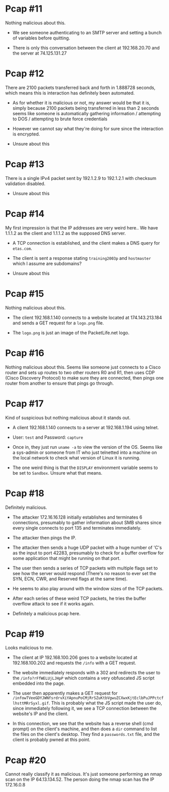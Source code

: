 # Pcap \#11

Nothing malicious about this.

* We see someone authenticating to an SMTP server and setting a bunch of variables before quitting.

* There is only this conversation between the client at 192.168.20.70 and the server at 74.125.131.27




# Pcap \#12

There are 2100 packets transferred back and forth in 1.888728 seconds, which means this is interaction has definitely been automated.

* As for whether it is malicious or not, my answer would be that it is, simply because 2100 packets being transferred in less than 2 seconds seems like someone is automatically gathering information / attempting to DOS / attempting to brute force credentials

* However we cannot say what they're doing for sure since the interaction is encrypted.

* Unsure about this




# Pcap \#13

There is a single IPv4 packet sent by 192.1.2.9 to 192.1.2.1 with checksum validation disabled.

* Unsure about this




# Pcap \#14

My first impression is that the IP addresses are very weird here.. We have 1.1.1.2 as the client and 1.1.1.2 as the supposed DNS server.

* A TCP connection is established, and the client makes a DNS query for `etas.com`.

* The client is sent a response stating `training2003p` and `hostmaster` which I assume are subdomains?

* Unsure about this




# Pcap \#15

Nothing malicious about this.

* The client 192.168.1.140 connects to a website located at 174.143.213.184 and sends a GET request for a `logo.png` file.

* The `logo.png` is just an image of the PacketLife.net logo.




# Pcap \#16

Nothing malicious about this. Seems like someone just connects to a Cisco router and sets up routes to two other routers R0 and R1, then uses CDP (Cisco Discovery Protocol) to make sure they are connected, then pings one router from another to ensure that pings go through.




# Pcap \#17

Kind of suspicious but nothing malicious about it stands out.

* A client 192.168.1.140 connects to a server at 192.168.1.194 using telnet.

* User: `test` and Password: `capture`

* Once in, they just run `uname -a` to view the version of the OS. Seems like a sys-admin or someone from IT who just telnetted into a machine on the local network to check what version of Linux it is running.

* The one weird thing is that the `DISPLAY` environment variable seems to be set to `Sandbox`. Unsure what that means.




# Pcap \#18

Definitely malicious.

* The attacker 172.16.16.128 initially establishes and terminates 6 connections, presumably to gather information about SMB shares since every single connects to port 135 and terminates immediately.

* The attacker then pings the IP.

* The attacker then sends a huge UDP packet with a huge number of 'C's as the input to port 42283, presumably to check for a buffer overflow for some application that might be running on that port.

* The user then sends a series of TCP packets with multiple flags set to see how the server would respond (There's no reason to ever set the SYN, ECN, CWR, and Reserved flags at the same time).

* He seems to also play around with the window sizes of the TCP packets.

* After each series of these weird TCP packets, he tries the buffer overflow attack to see if it works again.

* Definitely a malicious pcap here.

# Pcap \#19




Looks malicious to me.

* The client at IP 192.168.100.206 goes to a website located at 192.168.100.202 and requests the `/info` with a GET request.

* The website immediately responds with a 302 and redirects the user to the `/info?rFfWELUjLJHpP` which contains a very obfuscated JS script embedded into the page.

* The user then apparently makes a GET request for `/infowTVeeGDYJWNfsrdrvXiYApnuPoCMjRrSZuKtbVgwuZCXwxKjtEclbPuJPPctcflhsttMRrSyxl.gif`. This is probably what the JS script made the user do, since immediately following it, we see a TCP connection between the website's IP and the client.

* In this connection, we see that the website has a reverse shell (cmd prompt) on the client's machine, and then does a `dir` command to list the files on the client's desktop. They find a `passwords.txt` file, and the client is probably pwned at this point.

# Pcap \#20

Cannot really classify it as malicious. It's just someone performing an nmap scan on the IP 64.13.134.52. The person doing the nmap scan has the IP 172.16.0.8
